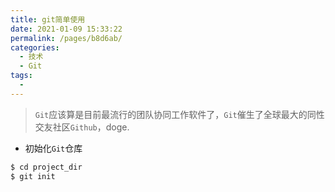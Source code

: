 ```yaml
---
title: git简单使用
date: 2021-01-09 15:33:22
permalink: /pages/b8d6ab/
categories:
  - 技术
  - Git
tags:
  - 
---
```

> `Git`应该算是目前最流行的团队协同工作软件了，`Git`催生了全球最大的同性交友社区`Github`，doge.

- 初始化`Git`仓库
```zsh
$ cd project_dir
$ git init
```